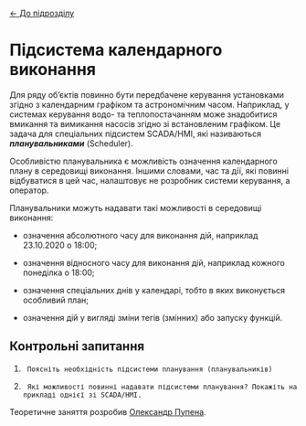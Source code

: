 [<- До підрозділу](README.md)

# Підсистема календарного виконання

Для ряду об’єктів повинно бути передбачене керування установками згідно з календарним графіком та астрономічним часом. Наприклад, у системах керування водо- та теплопостачанням може знадобитися вмикання та вимикання насосів згідно зі встановленим графіком. Це задача для спеціальних підсистем SCADA/HMI, які називаються ***планувальниками*** (Scheduler). 

Особливістю планувальника є можливість означення календарного плану в середовищі виконання. Іншими словами, час та дії, які повинні відбуватися в цей час, налаштовує не розробник системи керування, а оператор. 

Планувальники можуть надавати такі можливості в середовищі виконання:

- означення абсолютного часу для виконання дій, наприклад 23.10.2020 о 18:00;

- означення відносного часу для виконання дій, наприклад кожного понеділка о 18:00;

- означення спеціальних днів у календарі, тобто в яких виконується особливий план;

- означення дій у вигляді зміни тегів (змінних) або запуску функцій. 

## Контрольні запитання

1.      Поясніть необхідність підсистеми планування (планувальників)
2.      Які можливості повинні надавати підсистеми планування? Покажіть на прикладі однієї зі SCADA/HMI. 

 

Теоретичне заняття розробив [Олександр Пупена](https://github.com/pupenasan). 
